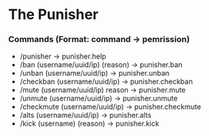 # The Punisher

### Commands (Format: command -> pemrission)
- /punisher -> punisher.help
- /ban (username/uuid/ip) (reason) -> punisher.ban
- /unban (username/uuid/ip) -> punisher.unban
- /checkban (username/uuid/ip) -> punisher.checkban
- /mute (username/uuid/ip) reason -> punisher.mute
- /unmute (username/uuid/ip) -> punisher.unmute
- /checkmute (username/uuid/ip) -> punisher.checkmute
- /alts (username/uuid/ip) -> punisher.alts
- /kick (username) (reason) -> punisher.kick